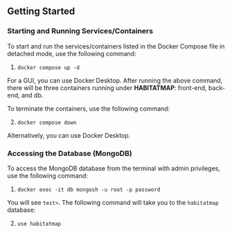 ## Getting Started

### Starting and Running Services/Containers

To start and run the services/containers listed in the Docker Compose file in detached mode, use the following command:

1. `docker compose up -d`

For a GUI, you can use Docker Desktop. After running the above command, there will be three containers running under **HABITATMAP**: front-end, back-end, and db.

To terminate the containers, use the following command:

2. `docker compose down`

Alternatively, you can use Docker Desktop.

### Accessing the Database (MongoDB)

To access the MongoDB database from the terminal with admin privileges, use the following command:

1. `docker exec -it db mongosh -u root -p password`

You will see `test>`. The following command will take you to the `habitatmap` database:

2. `use habitatmap`

